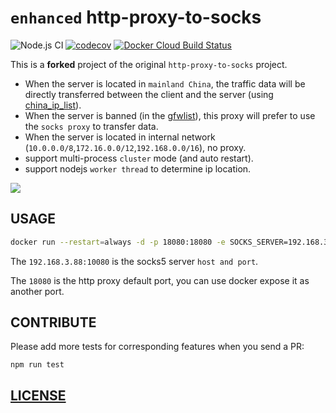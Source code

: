# `enhanced` http-proxy-to-socks

![Node.js CI](https://github.com/Soontao/http-proxy-to-socks/workflows/Node.js%20CI/badge.svg)
[![codecov](https://codecov.io/gh/Soontao/http-proxy-to-socks/branch/master/graph/badge.svg)](https://codecov.io/gh/Soontao/http-proxy-to-socks)
[![Docker Cloud Build Status](https://img.shields.io/docker/cloud/build/theosun/htps)](https://hub.docker.com/r/theosun/htps)

This is a **forked** project of the original `http-proxy-to-socks` project.

* When the server is located in `mainland China`, the traffic data will be directly transferred between the client and the server (using [china_ip_list](https://github.com/17mon/china_ip_list/blob/master/china_ip_list.txt)).
* When the server is banned (in the [gfwlist](https://github.com/gfwlist/gfwlist)), this proxy will prefer to use the `socks proxy` to transfer data.
* When the server is located in internal network (`10.0.0.0/8`,`172.16.0.0/12`,`192.168.0.0/16`), no proxy.
* support multi-process `cluster` mode (and auto restart).
* support nodejs `worker thread` to determine ip location.

![](https://res.cloudinary.com/digf90pwi/image/upload/v1589102026/http-proxy-to-socks_1_ortiff.png)

## USAGE

```bash
docker run --restart=always -d -p 18080:18080 -e SOCKS_SERVER=192.168.3.88:10080 --name htps theosun/htps:latest
```

The `192.168.3.88:10080` is the socks5 server `host and port`.

The `18080` is the http proxy default port, you can use docker expose it as another port.

## CONTRIBUTE

Please add more tests for corresponding features when you send a PR:

```
npm run test
```

## [LICENSE](./LICENSE.md)
